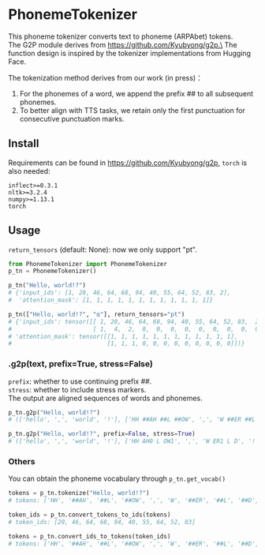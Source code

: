 # **PhonemeTokenizer**
This phoneme tokenizer converts text to phoneme (ARPAbet) tokens.\
The G2P module derives from https://github.com/Kyubyong/g2p.\
The function design is inspired by the tokenizer implementations from Hugging Face.

The tokenization method derives from our work (in press)：
1. For the phonemes of a word, we append the prefix ## to all subsequent phonemes.
2. To better align with TTS tasks, we retain only the first punctuation for consecutive punctuation marks.

## Install
Requirements can be found in https://github.com/Kyubyong/g2p, `torch` is also needed:
```
inflect>=0.3.1
nltk>=3.2.4
numpy>=1.13.1
torch
```

## Usage
`return_tensors` (default: None): now we only support "pt".
```python
from PhonemeTokenizer import PhonemeTokenizer
p_tn = PhonemeTokenizer()

p_tn("Hello, world!?")
# {'input_ids': [1, 20, 46, 64, 68, 94, 40, 55, 64, 52, 83, 2],
#  'attention_mask': [1, 1, 1, 1, 1, 1, 1, 1, 1, 1, 1, 1]}

p_tn(["Hello, world!?", "α"], return_tensors="pt")
# {'input_ids': tensor([[ 1, 20, 46, 64, 68, 94, 40, 55, 64, 52, 83,  2],
#                       [ 1,  4,  2,  0,  0,  0,  0,  0,  0,  0,  0,  0]]),
# 'attention_mask': tensor([[1, 1, 1, 1, 1, 1, 1, 1, 1, 1, 1, 1],
#                           [1, 1, 1, 0, 0, 0, 0, 0, 0, 0, 0, 0]])}
```

### .g2p(text, prefix=True, stress=False)
`prefix`: whether to use continuing prefix ##.\
`stress`: whether to include stress markers.\
The output are aligned sequences of words and phonemes.
```python
p_tn.g2p("Hello, world!?")
# (['hello', ',', 'world', '!'], ['HH ##AH ##L ##OW', ',', 'W ##ER ##L ##D', '!'])

p_tn.g2p("Hello, world!?", prefix=False, stress=True)
# (['hello', ',', 'world', '!'], ['HH AH0 L OW1', ',', 'W ER1 L D', '!'])
```

### Others
You can obtain the phoneme vocabulary through `p_tn.get_vocab()`
```python
tokens = p_tn.tokenize("Hello, world!?")
# tokens: ['HH', '##AH', '##L', '##OW', ',', 'W', '##ER', '##L', '##D', '!']

token_ids = p_tn.convert_tokens_to_ids(tokens)
# token_ids: [20, 46, 64, 68, 94, 40, 55, 64, 52, 83]

tokens = p_tn.convert_ids_to_tokens(token_ids)
# tokens: ['HH', '##AH', '##L', '##OW', ',', 'W', '##ER', '##L', '##D', '!']
```